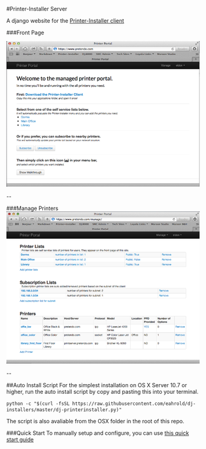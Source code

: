 #Printer-Installer Server

A django website for the [Printer-Installer client][pi_client]

###Front Page

![front][front]

--

###Manage Printers
![manage][manage]

--

##Auto Install Script
For the simplest installation on OS X Server 10.7 or higher, run the auto install script by copy and pasting this into your terminal.
```
python -c "$(curl -fsSL https://raw.githubusercontent.com/eahrold/dj-installers/master/dj-printerinstaller.py)"

```

The script is also avaliable from the OSX folder in the root of this repo.

###Quick Start
To manually setup and configure, you can use [this quick start guide][quick-start]

[add_list]:./docs/images/add_list.png
[add_printer]:./docs/images/add_printer.png
[front]:./docs/images/index.png
[manage]:./docs/images/manage.png
[quick-start]:./docs/quick_start.md
[pi_client]:https://github.com/eahrold/Printer-Installer


